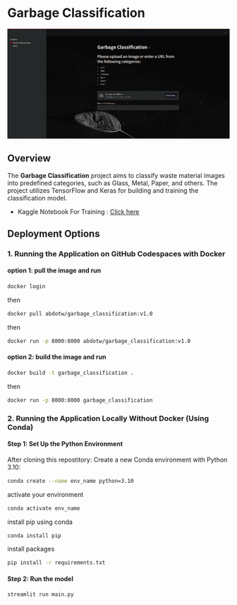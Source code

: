 # Garbage Classification

![Demo Image](./files/demo_image.png)

## Overview
The **Garbage Classification** project aims to classify waste material images into predefined categories, such as Glass, Metal, Paper, and others. The project utilizes TensorFlow and Keras for building and training the classification model.

- Kaggle Notebook For Training : [Click here](https://www.kaggle.com/code/abdalrhmantwfik/keras-garbage-classification-95-accuracy)


## Deployment Options
<!--

### 1. **Running on Codespaces**
To quickly set up and run this project on GitHub Codespaces, follow the steps below:

#### Step 1: Set Up the Python Environment
After cloning the repository, set up the Python environment by running the following command:

```bash
source setup_env.sh
```
#### Step 2: Run the model
```bash
streamlit run main.py
```

-->

### 1. **Running the Application on GitHub Codespaces with Docker**

#### option 1: pull the image and run
```bash
docker login
```
then
```bash
docker pull abdotw/garbage_classification:v1.0
```
then
```bash
docker run -p 8000:8000 abdotw/garbage_classification:v1.0
```

#### option 2: build the image and run 
```bash
docker build -t garbage_classification .
```
then 
```bash
docker run -p 8000:8000 garbage_classification
```

### 2. **Running the Application Locally Without Docker (Using Conda)**
#### Step 1: Set Up the Python Environment
After cloning this repostitory: 
Create a new Conda environment with Python 3.10:
```bash
conda create --name env_name python=3.10
```
activate your environment
```bash
conda activate env_name
```
install pip using conda 
```bash
conda install pip
```
install packages
```bash
pip install -r requirements.txt
```

#### Step 2: Run the model
```bash
streamlit run main.py
```
